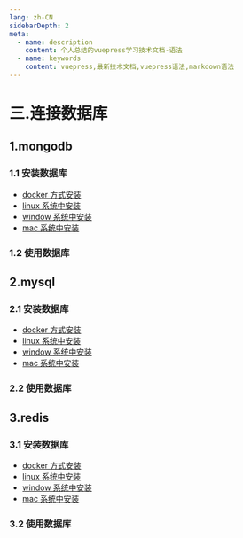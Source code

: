 ```yaml
---
lang: zh-CN
sidebarDepth: 2
meta:
  - name: description
    content: 个人总结的vuepress学习技术文档-语法
  - name: keywords
    content: vuepress,最新技术文档,vuepress语法,markdown语法
---
```


# 三.连接数据库

## 1.mongodb

### 1.1 安装数据库

- [docker 方式安装]()
- [linux 系统中安装]()
- [window 系统中安装]()
- [mac 系统中安装]()

### 1.2 使用数据库

## 2.mysql

### 2.1 安装数据库

- [docker 方式安装]()
- [linux 系统中安装]()
- [window 系统中安装]()
- [mac 系统中安装]()

### 2.2 使用数据库

## 3.redis

### 3.1 安装数据库

- [docker 方式安装]()
- [linux 系统中安装]()
- [window 系统中安装]()
- [mac 系统中安装]()

### 3.2 使用数据库
